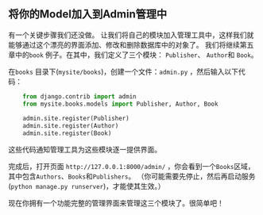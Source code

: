 ## 将你的Model加入到Admin管理中

有一个关键步骤我们还没做。 让我们将自己的模块加入管理工具中，这样我们就能够通过这个漂亮的界面添加、修改和删除数据库中的对象了。 我们将继续第五章中的`book` 例子。在其中，我们定义了三个模块： `Publisher`、 `Author`和 `Book`。 

在`books` 目录下(`mysite/books`)，创建一个文件：`admin.py` ，然后输入以下代码：
```python
    from django.contrib import admin
    from mysite.books.models import Publisher, Author, Book
    
    admin.site.register(Publisher)
    admin.site.register(Author)
    admin.site.register(Book)
```
这些代码通知管理工具为这些模块逐一提供界面。

完成后，打开页面 `http://127.0.0.1:8000/admin/` ，你会看到一个`Books`区域，其中包含`Authors`、`Books`和`Publishers`。 （你可能需要先停止，然后再启动服务(`python manage.py runserver`)，才能使其生效。） 

现在你拥有一个功能完整的管理界面来管理这三个模块了。很简单吧！
